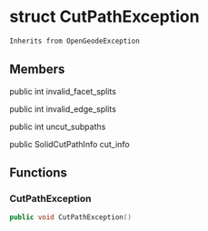 # struct CutPathException


```cpp
Inherits from OpenGeodeException
```



## Members

public int invalid_facet_splits

public int invalid_edge_splits

public int uncut_subpaths

public SolidCutPathInfo cut_info



## Functions

### CutPathException

```cpp
public void CutPathException()
```




